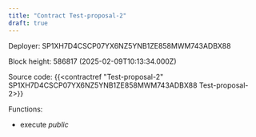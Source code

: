 ```yaml
---
title: "Contract Test-proposal-2"
draft: true
---
```

Deployer: SP1XH7D4CSCP07YX6NZ5YNB1ZE858MWM743ADBX88


 



Block height: 586817 (2025-02-09T10:13:34.000Z)

Source code: {{<contractref "Test-proposal-2" SP1XH7D4CSCP07YX6NZ5YNB1ZE858MWM743ADBX88 Test-proposal-2>}}

Functions:

* execute _public_
